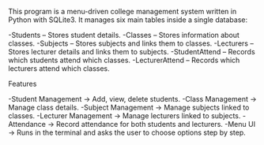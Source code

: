 This program is a menu-driven college management system written in Python with SQLite3.
It manages six main tables inside a single database:

-Students – Stores student details.
-Classes – Stores information about classes.
-Subjects – Stores subjects and links them to classes.
-Lecturers – Stores lecturer details and links them to subjects.
-StudentAttend – Records which students attend which classes.
-LecturerAttend – Records which lecturers attend which classes.


Features

-Student Management → Add, view, delete students.
-Class Management → Manage class details.
-Subject Management → Manage subjects linked to classes.
-Lecturer Management → Manage lecturers linked to subjects.
-Attendance → Record attendance for both students and lecturers.
-Menu UI → Runs in the terminal and asks the user to choose options step by step.